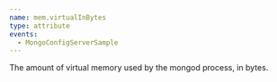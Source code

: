 ```yaml
---
name: mem.virtualInBytes
type: attribute
events:
  - MongoConfigServerSample
---
```


The amount of virtual memory used by the mongod process, in bytes.